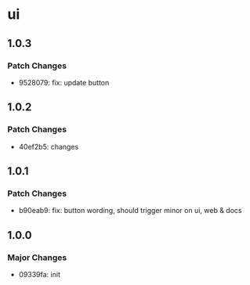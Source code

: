 # ui

## 1.0.3

### Patch Changes

- 9528079: fix: update button

## 1.0.2

### Patch Changes

- 40ef2b5: changes

## 1.0.1

### Patch Changes

- b90eab9: fix: button wording, should trigger minor on ui, web & docs

## 1.0.0

### Major Changes

- 09339fa: init
